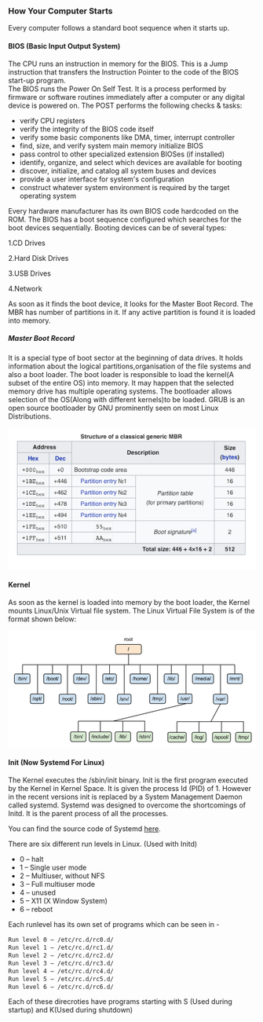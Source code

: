 ### How Your Computer Starts
Every computer follows a standard boot sequence when it starts up.

#### BIOS (Basic Input Output System)
The CPU runs an instruction in memory for the BIOS. This is a Jump instruction that transfers the Instruction Pointer to the code of the BIOS start-up program.  
The BIOS runs the Power On Self Test. It is a process performed by firmware or software routines immediately after a computer or any digital device is powered on. 
The POST performs the following checks & tasks: 

 - verify CPU registers
 - verify the integrity of the BIOS code itself
 - verify some basic components like DMA, timer, interrupt controller
 - find, size, and verify system main memory
initialize BIOS
 - pass control to other specialized extension BIOSes (if installed)
 - identify, organize, and select which devices are available for booting
 - discover, initialize, and catalog all system buses and devices
 - provide a user interface for system's configuration
 - construct whatever system environment is required by the target operating system

Every hardware manufacturer has its own BIOS code hardcoded on the ROM. 
The BIOS has a boot sequence configured which searches for the boot devices sequentially. 
Booting devices can be of several types:

1.CD Drives

2.Hard Disk Drives

3.USB Drives

4.Network

As soon as it finds the boot device, it looks for the Master Boot Record. The MBR has number of partitions in it. If any active partition is found it is loaded into memory.


##### Master Boot Record
It is a special type of boot sector at the beginning of data drives. It holds information about the logical partitions,organisation of the file systems and also a boot loader. The boot loader is responsible to load the kernel(A subset of the entire OS) into memory.
It may happen that the selected memory drive has multiple operating systems. The bootloader allows selection of the OS(Along with different kernels)to be loaded. GRUB is an open source bootloader by GNU prominently seen on most Linux Distributions. 

![Master Boot Record](mbr.png "Master Boot Record")

#### Kernel

As soon as the kernel is loaded into memory by the boot loader, the Kernel mounts Linux/Unix Virtual file system. 
The Linux Virtual File System is of the format shown below:

![Linux Virtual File System](lfs.png "Linux Virtual File System")

#### Init (Now Systemd For Linux)

The Kernel executes the /sbin/init binary. Init is the first program executed by the Kernel in Kernel Space. It is given the process Id (PID) of 1.
However in the recent versions init is replaced by a System Management Daemon called systemd. Systemd was designed to overcome the shortcomings of Initd. It is the parent process of all the processes.

You can find the source code of Systemd [here](https://github.com/systemd/systemd).

There are six different run levels in Linux. (Used with Initd)

* 0 – halt
* 1 – Single user mode
* 2 – Multiuser, without NFS
* 3 – Full multiuser mode
* 4 – unused
* 5 – X11 (X Window System)
* 6 – reboot

Each runlevel has its own set of programs which can be seen in - 

```
Run level 0 – /etc/rc.d/rc0.d/
Run level 1 – /etc/rc.d/rc1.d/
Run level 2 – /etc/rc.d/rc2.d/
Run level 3 – /etc/rc.d/rc3.d/
Run level 4 – /etc/rc.d/rc4.d/
Run level 5 – /etc/rc.d/rc5.d/
Run level 6 – /etc/rc.d/rc6.d/
```

Each of these direcroties have programs starting with S (Used during startup) and K(Used during shutdown)
